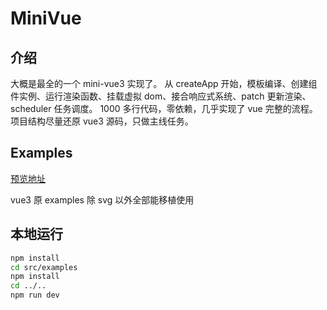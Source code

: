 # MiniVue

## 介绍

大概是最全的一个 mini-vue3 实现了。
从 createApp 开始，模板编译、创建组件实例、运行渲染函数、挂载虚拟 dom、接合响应式系统、patch 更新渲染、scheduler 任务调度。
1000 多行代码，零依赖，几乎实现了 vue 完整的流程。
项目结构尽量还原 vue3 源码，只做主线任务。

## Examples

[预览地址](https://leaon4.github.io/mini-vue3)

vue3 原 examples 除 svg 以外全部能移植使用

## 本地运行

```bash
npm install
cd src/examples
npm install
cd ../..
npm run dev
```
